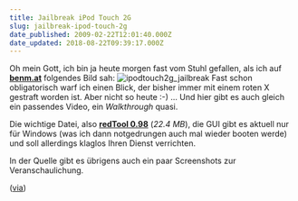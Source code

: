 ```yaml
---
title: Jailbreak iPod Touch 2G
slug: jailbreak-ipod-touch-2g
date_published: 2009-02-22T12:01:40.000Z
date_updated: 2018-08-22T09:39:17.000Z
---
```


Oh mein Gott, ich bin ja heute morgen fast vom Stuhl gefallen, als ich auf **[benm.at](http://www.benm.at/?p=4216)** folgendes Bild sah:
![ipodtouch2g_jailbreak](//picdump.thafaker.de/2009/02/ipodtouch2g_jailbreak.png)
Fast schon obligatorisch warf ich einen Blick, der bisher immer mit einem roten X gestraft worden ist. Aber nicht so heute :-) ... Und hier gibt es auch gleich ein passendes Video, ein *Walkthrough* quasi.

Die wichtige Datei, also [**redTool 0.98**](http://www.benm.at/?dl_id=256) (*22.4 MB*), die GUI gibt es aktuell nur für Windows (was ich dann notgedrungen auch mal wieder booten werde) und soll allerdings klaglos Ihren Dienst verrichten.

In der Quelle gibt es übrigens auch ein paar Screenshots zur Veranschaulichung.

([via](http://www.benm.at/?p=4216))
